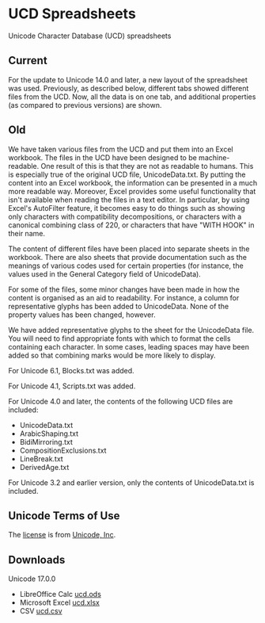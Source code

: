 # UCD Spreadsheets

Unicode Character Database (UCD) spreadsheets

## Current

For the update to Unicode 14.0 and later, a new layout of the spreadsheet was used. Previously, as described below, different tabs showed different files from the UCD. Now, all the data is on one tab, and additional properties (as compared to previous versions) are shown.

## Old

We have taken various files from the UCD and put them into an Excel workbook. The files in the UCD have been designed to be machine-readable. One result of this is that they are not as readable to humans. This is especially true of the original UCD file, UnicodeData.txt. By putting the content into an Excel workbook, the information can be presented in a much more readable way. Moreover, Excel provides some useful functionality that isn't available when reading the files in a text editor. In particular, by using Excel's AutoFilter feature, it becomes easy to do things such as showing only characters with compatibility decompositions, or characters with a canonical combining class of 220, or characters that have "WITH HOOK" in their name.

The content of different files have been placed into separate sheets in the workbook. There are also sheets that provide documentation such as the meanings of various codes used for certain properties (for instance, the values used in the General Category field of UnicodeData).

For some of the files, some minor changes have been made in how the content is organised as an aid to readability. For instance, a column for representative glyphs has been added to UnicodeData. None of the property values has been changed, however.

We have added representative glyphs to the sheet for the UnicodeData file. You will need to find appropriate fonts with which to format the cells containing each character. In some cases, leading spaces may have been added so that combining marks would be more likely to display.

For Unicode 6.1, Blocks.txt was added.

For Unicode 4.1, Scripts.txt was added.

For Unicode 4.0 and later, the contents of the following UCD files are included:

- UnicodeData.txt
- ArabicShaping.txt
- BidiMirroring.txt
- CompositionExclusions.txt
- LineBreak.txt
- DerivedAge.txt

For Unicode 3.2 and earlier version, only the contents of UnicodeData.txt is included.

## Unicode Terms of Use

The [license](LICENSE) is from [Unicode, Inc](https://www.unicode.org/copyright.html).

## Downloads

Unicode 17.0.0

- LibreOffice Calc [ucd.ods](ucd.ods)
- Microsoft Excel [ucd.xlsx](ucd.xlsx)
- CSV [ucd.csv](ucd.csv)
